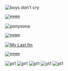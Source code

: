 ![boys don't cry](https://github.com/user-attachments/assets/3762cc94-de5a-4b6c-9842-6e018bee3e1b)

![ttttttt](https://github.com/user-attachments/assets/4aa895a6-2f9a-4aa7-8818-fccdd23ed0d5)

<img src="https://github.com/user-attachments/assets/d39d8e34-3df6-4f68-a8f7-ef1529c21b6f" alt="ponysona" width="your_width" height="your_height" loop=infinite>

![ttttttt](https://github.com/user-attachments/assets/4aa895a6-2f9a-4aa7-8818-fccdd23ed0d5)

[![My Last.fm](https://lastfm-recently-played.vercel.app/api?user=resfrios&width=1000&count=3&loved=true&loved_style=1&header_style=compact_stats_only&show_user=always&footer_style=wave&bg_color=000000)](https://www.last.fm/user/resfrios)

![ttttttt](https://github.com/user-attachments/assets/4aa895a6-2f9a-4aa7-8818-fccdd23ed0d5)

![pt1](https://github.com/user-attachments/assets/b56ed658-5027-4441-a773-2f174944a499) ![pt1](https://github.com/user-attachments/assets/27868158-dbf3-44a9-aa06-34a8c1e8d5a1) ![pt1](https://github.com/user-attachments/assets/a096d41a-b9f5-4b21-9b49-903de0fc6fee) ![pt1](https://github.com/user-attachments/assets/14ea521d-184f-4df2-b8f3-3d97713517ec) ![pt1](https://github.com/user-attachments/assets/200db241-b308-41c4-a51b-0ab0ec192873)
